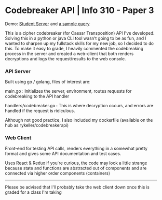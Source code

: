 # Codebreaker API | Info 310 - Paper 3

Demo: [Student Server](http://students.washington.edu/rykeller/codebreaker/) and [a sample query](http://138.68.21.112/v1/codebreaker?caesar=FYAI%20RFC%20NJYLCR)

This is a cipher codebreaker (for Caesar Transposition) API I've developed. Solving this in a python or java CLI tool wasn't going to be as fun, and I wanted to sharpen up my fullstack skills for my new job, so I decided to do this. To make it easy to grade, I heavily commented the codebreaking process in the server and created a web-client that both renders decryptions and logs the request/results to the web console.

### API Server
Built using go / golang, files of interest are:

main.go
: Initializes the server, environment, routes requests for codebreaking to the API handler

handlers/codebreaker.go
: This is where decryption occurs, and errors are handled if the request is ridiculous.

Although not good practice, I also included my dockerfile (available on the hub as rykeller/codebreakerapi)

### Web Client
Front-end for testing API calls, renders everything in a somewhat pretty format and gives some API documentation and test cases.

Uses React & Redux if you're curious, the code may look a little strange because state and functions are abstracted out of components and are connected via higher order components (containers)

---

Please be advised that I'll probably take the web client down once this is graded for a class I'm taking
